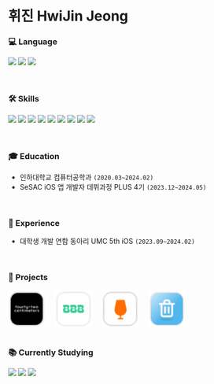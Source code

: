 # **휘진 HwiJin Jeong**  


### **💻 Language**
<a href="#"><img src="https://img.shields.io/badge/swift-F54A2A?style=for-the-badge&logo=swift&logoColor=white" height="25"/></a>
<a href="#"><img src="https://img.shields.io/badge/c++-%2300599C.svg?style=for-the-badge&logo=c%2B%2B&logoColor=white" height="25"/></a>
<a href="#"><img src="https://img.shields.io/badge/python-3670A0?style=for-the-badge&logo=python&logoColor=ffdd54" height="25"/></a>

<br/>

### **🛠️ Skills**
<a href="#"><img src="https://img.shields.io/badge/iOS-000000?style=for-the-badge&logo=ios&logoColor=white" height="25"/></a>
<a href="#"><img src="https://img.shields.io/badge/UIKit-4285F4?style=for-the-badge&logo=uikit&logoColor=white" height="25"/></a>
<a href="#"><img src="https://img.shields.io/badge/SwiftUI-FA7343?style=for-the-badge&logo=swift&logoColor=white" height="25"/></a>
<a href="#"><img src="https://img.shields.io/badge/MVC-239120?style=for-the-badge" height="25"/></a>
<a href="#"><img src="https://img.shields.io/badge/MVVM-006400?style=for-the-badge" height="25"/></a>
<a href="#"><img src="https://img.shields.io/badge/RxSwift-B7178C?style=for-the-badge&logo=reactivex&logoColor=white" height="25"/></a>
<a href="#"><img src="https://img.shields.io/badge/Combine-1572B6?style=for-the-badge&logo=swift&logoColor=white" height="25"/></a>
<a href="#"><img src="https://img.shields.io/badge/Socket.IO-010101?style=for-the-badge&logo=socketdotio&logoColor=white" height="25"/></a>
<a href="#"><img src="https://img.shields.io/badge/XCTest-8E44AD?style=for-the-badge" height="25"/></a>

<br/>

### **🎓 Education**
- 인하대학교 컴퓨터공학과 `(2020.03~2024.02)`
- SeSAC iOS 앱 개발자 데뷔과정 PLUS 4기 `(2023.12~2024.05)`

<br/>

### **🚀 Experience**
- 대학생 개발 연합 동아리 UMC 5th iOS `(2023.09~2024.02)`

<br/>

### **📱 Projects**
<div style="display: flex; align-items: center;">
    <a href="https://github.com/hwiwls/FourtyTwoCM">
        <img src="https://github.com/hwiwls/hwiwls/blob/main/AppLogo/42CMLogo.png?raw=true" alt="42CM" style="margin-right: 20px; vertical-align: middle; height: 75px;"/>
    </a>
    <a href="https://github.com/hwiwls/BaeJuLee">
        <img src="https://github.com/hwiwls/hwiwls/blob/main/AppLogo/_BJELOGO.png?raw=true" alt="배줄이" style="margin-right: 20px; vertical-align: middle; height: 75px;"/>
    </a>
    <a href="#">
        <img src="https://github.com/hwiwls/hwiwls/blob/main/AppLogo/dglogo.png?raw=true" alt="음주미식회" style="margin-right: 20px; vertical-align: middle; height: 75px;"/>
    </a>
    <a href="https://github.com/hwiwls/BinManagement-iOS">
        <img src="https://github.com/hwiwls/hwiwls/blob/main/AppLogo/HTFlogo.png?raw=true" alt="미래를 담다" style="vertical-align: middle; height: 75px;"/>
    </a>
</div>

<br/>

### **📚 Currently Studying**
<a href="#"><img src="https://img.shields.io/badge/Clean%20Architecture-FA7343?style=for-the-badge&logo=swift&logoColor=white" height="25"/></a>
<a href="#"><img src="https://img.shields.io/badge/SwiftUI-FA7343?style=for-the-badge&logo=swift&logoColor=white" height="25"/></a>
<a href="#"><img src="https://img.shields.io/badge/Combine-1572B6?style=for-the-badge&logo=swift&logoColor=white" height="25"/></a>



